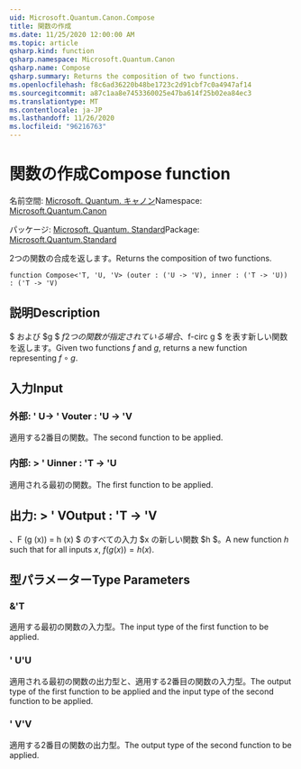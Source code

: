 ```yaml
---
uid: Microsoft.Quantum.Canon.Compose
title: 関数の作成
ms.date: 11/25/2020 12:00:00 AM
ms.topic: article
qsharp.kind: function
qsharp.namespace: Microsoft.Quantum.Canon
qsharp.name: Compose
qsharp.summary: Returns the composition of two functions.
ms.openlocfilehash: f8c6ad36220b48be1723c2d91cbf7c0a4947af14
ms.sourcegitcommit: a87c1aa8e7453360025e47ba614f25b02ea84ec3
ms.translationtype: MT
ms.contentlocale: ja-JP
ms.lasthandoff: 11/26/2020
ms.locfileid: "96216763"
---
```

# <a name="compose-function"></a><span data-ttu-id="ac3bf-102">関数の作成</span><span class="sxs-lookup"><span data-stu-id="ac3bf-102">Compose function</span></span>

<span data-ttu-id="ac3bf-103">名前空間: [Microsoft. Quantum. キャノン](xref:Microsoft.Quantum.Canon)</span><span class="sxs-lookup"><span data-stu-id="ac3bf-103">Namespace: [Microsoft.Quantum.Canon](xref:Microsoft.Quantum.Canon)</span></span>

<span data-ttu-id="ac3bf-104">パッケージ: [Microsoft. Quantum. Standard](https://nuget.org/packages/Microsoft.Quantum.Standard)</span><span class="sxs-lookup"><span data-stu-id="ac3bf-104">Package: [Microsoft.Quantum.Standard](https://nuget.org/packages/Microsoft.Quantum.Standard)</span></span>


<span data-ttu-id="ac3bf-105">2つの関数の合成を返します。</span><span class="sxs-lookup"><span data-stu-id="ac3bf-105">Returns the composition of two functions.</span></span>

```qsharp
function Compose<'T, 'U, 'V> (outer : ('U -> 'V), inner : ('T -> 'U)) : ('T -> 'V)
```


## <a name="description"></a><span data-ttu-id="ac3bf-106">説明</span><span class="sxs-lookup"><span data-stu-id="ac3bf-106">Description</span></span>

<span data-ttu-id="ac3bf-107">$ および $g $ $f 2 つの関数が指定されている場合、$f-circ g $ を表す新しい関数を返します。</span><span class="sxs-lookup"><span data-stu-id="ac3bf-107">Given two functions $f$ and $g$, returns a new function representing $f \circ g$.</span></span>

## <a name="input"></a><span data-ttu-id="ac3bf-108">入力</span><span class="sxs-lookup"><span data-stu-id="ac3bf-108">Input</span></span>

### <a name="outer--u---v"></a><span data-ttu-id="ac3bf-109">外部: ' U-> ' V</span><span class="sxs-lookup"><span data-stu-id="ac3bf-109">outer : 'U -> 'V</span></span>

<span data-ttu-id="ac3bf-110">適用する2番目の関数。</span><span class="sxs-lookup"><span data-stu-id="ac3bf-110">The second function to be applied.</span></span>


### <a name="inner--t---u"></a><span data-ttu-id="ac3bf-111">内部: > ' U</span><span class="sxs-lookup"><span data-stu-id="ac3bf-111">inner : 'T -> 'U</span></span>

<span data-ttu-id="ac3bf-112">適用される最初の関数。</span><span class="sxs-lookup"><span data-stu-id="ac3bf-112">The first function to be applied.</span></span>



## <a name="output--t---v"></a><span data-ttu-id="ac3bf-113">出力: > ' V</span><span class="sxs-lookup"><span data-stu-id="ac3bf-113">Output : 'T -> 'V</span></span>

<span data-ttu-id="ac3bf-114">$、$F (g (x)) = h (x) $ のすべての入力 $x の新しい関数 $h $。</span><span class="sxs-lookup"><span data-stu-id="ac3bf-114">A new function $h$ such that for all inputs $x$, $f(g(x)) = h(x)$.</span></span>

## <a name="type-parameters"></a><span data-ttu-id="ac3bf-115">型パラメーター</span><span class="sxs-lookup"><span data-stu-id="ac3bf-115">Type Parameters</span></span>

### <a name="t"></a><span data-ttu-id="ac3bf-116">&</span><span class="sxs-lookup"><span data-stu-id="ac3bf-116">'T</span></span>

<span data-ttu-id="ac3bf-117">適用する最初の関数の入力型。</span><span class="sxs-lookup"><span data-stu-id="ac3bf-117">The input type of the first function to be applied.</span></span>
### <a name="u"></a><span data-ttu-id="ac3bf-118">' U</span><span class="sxs-lookup"><span data-stu-id="ac3bf-118">'U</span></span>

<span data-ttu-id="ac3bf-119">適用される最初の関数の出力型と、適用する2番目の関数の入力型。</span><span class="sxs-lookup"><span data-stu-id="ac3bf-119">The output type of the first function to be applied and the input type of the second function to be applied.</span></span>
### <a name="v"></a><span data-ttu-id="ac3bf-120">' V</span><span class="sxs-lookup"><span data-stu-id="ac3bf-120">'V</span></span>

<span data-ttu-id="ac3bf-121">適用する2番目の関数の出力型。</span><span class="sxs-lookup"><span data-stu-id="ac3bf-121">The output type of the second function to be applied.</span></span>